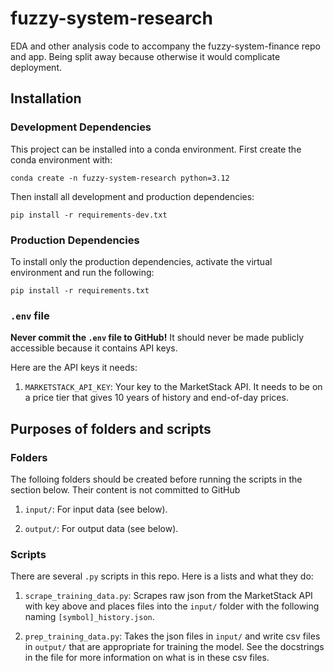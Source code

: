 # fuzzy-system-research
EDA and other analysis code to accompany the fuzzy-system-finance repo and app. Being split away because otherwise it would complicate deployment.

## Installation

### Development Dependencies

This project can be installed into a conda environment. First create the conda environment with:

```
conda create -n fuzzy-system-research python=3.12
```

Then install all development and production dependencies:

```
pip install -r requirements-dev.txt
```

### Production Dependencies

To install only the production dependencies, activate the virtual environment and run the following:

```
pip install -r requirements.txt
```

### `.env` file

**Never commit the `.env` file to GitHub!** It should never be made publicly accessible because it contains API keys.

Here are the API keys it needs:

1. `MARKETSTACK_API_KEY`: Your key to the MarketStack API. It needs to be on a price tier that gives 10 years of history and end-of-day prices.

## Purposes of folders and scripts

### Folders

The folloing folders should be created before running the scripts in the section below. Their content is not committed to GitHub

1. `input/`: For input data (see below).

2. `output/`: For output data (see below).

### Scripts

There are several `.py` scripts in this repo. Here is a lists and what they do:

1. `scrape_training_data.py`: Scrapes raw json from the MarketStack API with key above and places files into the `input/` folder with the following naming `[symbol]_history.json`.

2. `prep_training_data.py`: Takes the json files in `input/` and write csv files in `output/` that are appropriate for training the model. See the docstrings in the file for more information on what is in these csv files.
